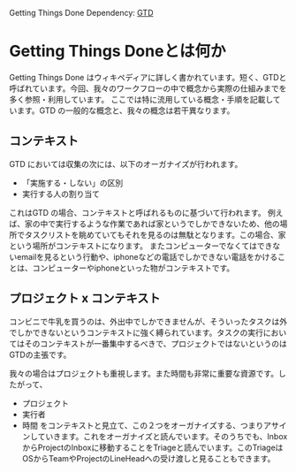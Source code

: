 Getting Things Done
Dependency: [GTD](https://www.google.co.jp/search?client=safari&rls=en&q=Getting+Things+Done&ie=UTF-8&oe=UTF-8&gfe_rd=cr&ei=2Oi4Ve-2NufM8geLzoOYDQ)

Getting Things Doneとは何か
===========================
Getting Things Done はウィキペディアに詳しく書かれています。短く、GTDと呼ばれています。今回、我々のワークフローの中で概念から実際の仕組みまでを多く参照・利用しています。
ここでは特に流用している概念・手順を記載しています。GTD の一般的な概念と、我々の概念は若干異なります。


コンテキスト
------------
GTD においては収集の次には、以下のオーガナイズが行われます。
- 「実施する・しない」の区別
- 実行する人の割り当て

これはGTD の場合、コンテキストと呼ばれるものに基づいて行われます。
例えば、家の中で実行するような作業であれば家というでしかできないため、他の場所でタスクリストを眺めていてもそれを見るのは無駄となります。この場合、家という場所がコンテキストになります。
またコンピューターでなくてはできないemailを見るという行動や、iphoneなどの電話でしかできない電話をかけることは、コンピューターやiphoneといった物がコンテキストです。

プロジェクト x コンテキスト
--------------------------
コンビニで牛乳を買うのは、外出中でしかできませんが、そういったタスクは外でしかできないというコンテキストに強く縛られています。タスクの実行においてはそのコンテキストが一番集中するべきで、プロジェクトではないというのはGTDの主張です。

我々の場合はプロジェクトも重視します。また時間も非常に重要な資源です。したがって、
- プロジェクト
- 実行者
- 時間
をコンテキストと見立て、この２つをオーガナイズする、つまりアサインしていきます。これをオーガナイズと読んでいます。そのうちでも、InboxからProjectのInboxに移動することをTriageと読んでいます。このTriageはOSからTeamやProjectのLineHeadへの受け渡しと見ることもできます。